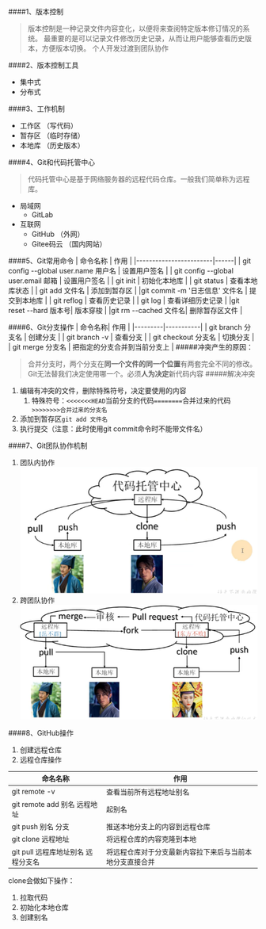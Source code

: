 ####1、版本控制
  >版本控制是一种记录文件内容变化，以便将来查阅特定版本修订情况的系统。
  >最重要的是可以记录文件修改历史记录，从而让用户能够查看历史版本，方便版本切换。
  > 个人开发过渡到团队协作

####2、版本控制工具
- 集中式
- 分布式

####3、工作机制
- 工作区   （写代码）
- 暂存区   （临时存储）
- 本地库   （历史版本）

####4、Git和代码托管中心
>代码托管中心是基于网络服务器的远程代码仓库。一般我们简单称为远程库。
- 局域网
  - GitLab
- 互联网
  - GitHub （外网）
  - Gitee码云 （国内网站）


####5、Git常用命令
| 命令名称               | 作用 |
|------------------------|------|
| git config --global user.name 用户名    | 设置用户签名     |
| git config --global user.email 邮箱   | 设置用户签名        |
| git init   | 初始化本地库        |
| git status   | 查看本地库状态        |
| git add 文件名   | 添加到暂存区        |
|git commit -m '日志信息' 文件名   | 提交到本地库        |
| git reflog  | 查看历史记录        |
| git log  | 查看详细历史记录        |
|git reset --hard 版本号| 版本穿梭     |
|git rm --cached 文件名| 删除暂存区文件     |

####6、Git分支操作 
| 命令名称| 作用        |
|---------|-----------|
| git branch 分支名  | 创建分支        |
| git branch -v  | 查看分支        |
| git checkout 分支名  | 切换分支        |
| git merge 分支名  | 把指定的分支合并到当前分支上      |
#####冲突产生的原因：
>合并分支时，两个分支在**同一个文件的同一个位置**有两套完全不同的修改。Git无法替我们决定使用哪一个。必须**人为决定**新代码内容
#####解决冲突
1. 编辑有冲突的文件，删除特殊符号，决定要使用的内容
   1. 特殊符号：`<<<<<<<HEAD`当前分支的代码`========`合并过来的代码`>>>>>>>>合并过来的分支名`
2. 添加到暂存区`git add 文件名`
3. 执行提交（注意：此时使用git commit命令时不能带文件名）

####7、Git团队协作机制
1. 团队内协作
   ![团队内协作](./withinTheTeam.png)
2. 跨团队协作
   ![团队外协作](./outsideTheTeam.png)

####8、GitHub操作
1. 创建远程仓库
2. 远程仓库操作
   
| 命名名称 | 作用 |
| -------- | ---- |
|git remote -v | 查看当前所有远程地址别名|
|git remote add 别名 远程地址| 起别名|
|git push 别名 分支|推送本地分支上的内容到远程仓库|
|git clone 远程地址|将远程仓库的内容克隆到本地|
|git pull 远程库地址别名 远程分支名|将远程仓库对于分支最新内容拉下来后与当前本地分支直接合并|

clone会做如下操作：
1. 拉取代码
2. 初始化本地仓库
3. 创建别名